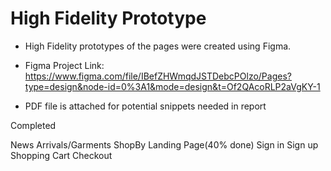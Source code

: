 # High Fidelity Prototype

- High Fidelity prototypes of the pages were created using Figma.

- Figma Project Link: https://www.figma.com/file/IBefZHWmqdJSTDebcPOlzo/Pages?type=design&node-id=0%3A1&mode=design&t=Of2QAcoRLP2aVgKY-1

- PDF file is attached for potential snippets needed in report

Completed

News Arrivals/Garments
ShopBy
Landing Page(40% done)
Sign in
Sign up
Shopping Cart
Checkout

